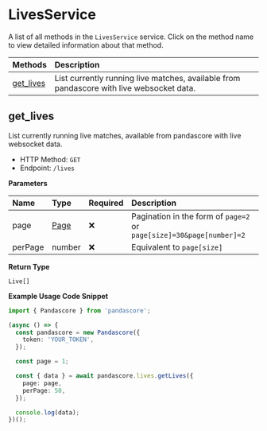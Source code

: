 # LivesService

A list of all methods in the `LivesService` service. Click on the method name to view detailed information about that method.

| Methods                 | Description                                                                              |
| :---------------------- | :--------------------------------------------------------------------------------------- |
| [get_lives](#get_lives) | List currently running live matches, available from pandascore with live websocket data. |

## get_lives

List currently running live matches, available from pandascore with live websocket data.

- HTTP Method: `GET`
- Endpoint: `/lives`

**Parameters**

| Name    | Type                      | Required | Description                                                          |
| :------ | :------------------------ | :------- | :------------------------------------------------------------------- |
| page    | [Page](../models/Page.md) | ❌       | Pagination in the form of `page=2` or `page[size]=30&page[number]=2` |
| perPage | number                    | ❌       | Equivalent to `page[size]`                                           |

**Return Type**

`Live[]`

**Example Usage Code Snippet**

```typescript
import { Pandascore } from 'pandascore';

(async () => {
  const pandascore = new Pandascore({
    token: 'YOUR_TOKEN',
  });

  const page = 1;

  const { data } = await pandascore.lives.getLives({
    page: page,
    perPage: 50,
  });

  console.log(data);
})();
```
